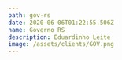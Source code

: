 ```yaml
---
path: gov-rs
date: 2020-06-06T01:22:55.506Z
name: Governo RS
description: Eduardinho Leite
image: /assets/clients/GOV.png
---
```

